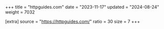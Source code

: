 +++
title = "httpguides.com"
date = "2023-11-17"
updated = "2024-08-24"
weight = 7032

[extra]
source = "https://httpguides.com/"
ratio = 30
size = 7
+++
